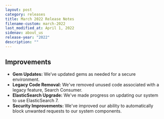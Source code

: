 ```yaml
---
layout: post
category: releases
title: March 2022 Release Notes
filename-custom: march-2022
last_modified_at: April 1, 2022
sidenav: about_us
release-year: "2022"
description: ""
---
```

## Improvements

* **Gem Updates:** We’ve updated gems as needed for a secure environment.
* **Legacy Code Removal:** We've removed unused code associated with a legacy feature, Search Consumer.
* **ElasticSearch Upgrade:** We've made progress on updating our system to use ElasticSearch 7.
* **Security Improvements:** We've improved our ability to automatically block unwanted requests to our system components.